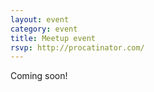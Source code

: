 ```yaml
---
layout: event
category: event
title: Meetup event
rsvp: http://procatinator.com/
---
```


Coming soon! 
